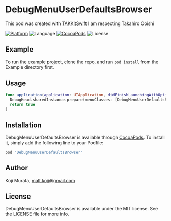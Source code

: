 # DebugMenuUserDefaultsBrowser

This pod was created with [TAKKitSwift](https://cocoapods.org/pods/TAKKitSwift)
I am respecting Takahiro Ooishi

[![Platform](https://img.shields.io/cocoapods/p/DebugMenuUserDefaultsBrowser.svg?style=flat)](http://cocoapods.org/pods/DebugMenuUserDefaultsBrowser)
![Language](https://img.shields.io/badge/language-Swift%202.2-orange.svg)
[![CocoaPods](https://img.shields.io/cocoapods/v/DebugMenuUserDefaultsBrowser.svg?style=flat)](http://cocoapods.org/pods/DebugMenuUserDefaultsBrowser)
![License](https://img.shields.io/github/license/malt03/DebugMenuUserDefaultsBrowser.svg?style=flat)

## Example

To run the example project, clone the repo, and run `pod install` from the Example directory first.

## Usage

```swift
func application(application: UIApplication, didFinishLaunchingWithOptions launchOptions: [NSObject: AnyObject]?) -> Bool {
  DebugHead.sharedInstance.prepare(menuClasses: [DebugMenuUserDefaultsBrowserViewController.self])
  return true
}
```

## Installation

DebugMenuUserDefaultsBrowser is available through [CocoaPods](http://cocoapods.org). To install
it, simply add the following line to your Podfile:

```ruby
pod "DebugMenuUserDefaultsBrowser"
```

## Author

Koji Murata, malt.koji@gmail.com

## License

DebugMenuUserDefaultsBrowser is available under the MIT license. See the LICENSE file for more info.
